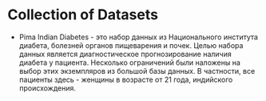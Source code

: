 # Collection of Datasets

* Pima Indian Diabetes - это набор данных из Национального института диабета, болезней органов пищеварения и почек. Целью набора данных является диагностическое прогнозирование наличия диабета у пациента. Несколько ограничений были наложены на выбор этих экземпляров из большой базы данных. В частности, все пациенты здесь - женщины в возрасте от 21 года, индийского происхождения.

